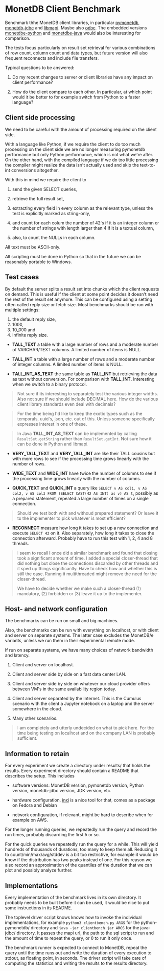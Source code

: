 MonetDB Client Benchmark
========================

Benchmark thhe MonetDB client libraries, in particular [pymonetdb],
[monetdb-jdbc] and [libmapi]. Maybe also [odbc]. The embedded versions
[monetdbe-python] and [monetdbe-java] would also be interesting for comparison.

The tests focus particularly on result set retrieval for various combinations of
row count, column count and data types, but future version will also frequent
reconnects and include file transfers.

[pymonetdb]: https://www.monetdb.org/documentation/user-guide/client-interfaces/libraries-drivers/python-library/

[monetdb-jdbc]: https://www.monetdb.org/documentation/user-guide/client-interfaces/libraries-drivers/jdbc-driver/

[libmapi]: https://www.monetdb.org/documentation/user-guide/client-interfaces/libraries-drivers/mapi-library/

[odbc]: https://www.monetdb.org/documentation/user-guide/client-interfaces/libraries-drivers/odbc-driver/

[monetdbe-python]: https://github.com/MonetDBSolutions/MonetDBe-Python

[monetdbe-java]: https://github.com/MonetDBSolutions/MonetDBe-Java

Typical questions to be answered:

1. Do my recent changes to server or client libraries have any impact on client
   performance?

2. How do the client compare to each other. In particular, at which point would
   it be better to for example switch from Python to a faster language?


Client side processing
----------------------

We need to be careful with the amount of processing required on the client side.

With a language like Python, if we require the client to do too much processing
on the client side we are no longer measuring pymonetdb performance but only
Python performance, which is not what we're after. On the other hand, with the
compiled language if we do too little processing the compiler might realize the
data isn't actually used and skip the text-to-int conversions altogether.

With this in mind we require the client to

1. send the given SELECT queries,

2. retrieve the full result set,

3. extracting every field in every column as the relevant type, unless the test
   is explicitly marked as string-only,

4. and count for each colum the number of 42's if it is an integer column or the
   number of strings with length larger than 4 if it is a textual column,

5. also, to count the NULLs in each column.

All text must be ASCII-only.

All scripting must be done in Python so that in the future we can be reasonably
portable to Windows.


Test cases
----------

By default the server splits a result set into chunks which the client requests
on demand. This is useful if the client at some point decides it doesn't need
the rest of the result set anymore. This can be configured using a setting often
called reply size or fetch size. Most benchmarks should be run with multiple
settings:

1. the default reply size,
2. 1000,
3. 10_000 and
4. infinite reply size.


* **TALL_TEXT** a table with a large number of rows and a moderate number of
VARCHAR/TEXT columns. A limited number of items is NULL.

* **TALL_INT** a table with a large number of rows and a moderate number of
integer columns. A limited number of items is NULL.

* **TALL_INT_AS_TEXT** the same table as **TALL_INT** but retrieving the
  data as text without conversion. For comparison with **TALL_INT**. Interesting
  when we switch to a binary protocol.


> Not sure if its interesting to separately test the various integer widths.
> Also not sure if we should include DECIMAL here. How do the various client
> library standards even deal with decimals?

> For the time being I'd like to keep the exotic types such as the temporals,
> uuid's, json, etc. out of this. Unless someone specifically expresses interest
> in one of these.

> In Java **TALL_INT_AS_TEXT** can be implemented by calling
> `ResultSet.getString` rather than `ResultSet.getInt`. Not sure how it
> can be done in Python and libmapi.

* **VERY_TALL_TEXT** and **VERY_TALL_INT** are like their TALL cousins but with
  more rows to see if the processing time grows linearly with the number of
  rows.

* **WIDE_TEXT** and **WIDE_INT** have twice the number of columns to see if the
  processing time grows linearly with the number of columns.

* **QUICK_TEXT** and **QUICK_INT** a query like
`SELECT v AS col1, v AS col2, v AS col3 FROM (SELECT CAST(42 AS INT) as v) AS t`,
possibly as a prepared statement, repeated a large number of times on a single
connection.

> Should we test both with and withoud prepared statement? Or leave it to the
> implementer to pick whatever is most efficient?

* **RECONNECT** measure how long it takes to set up a new connection and execute
  `SELECT 42` on it. Also separately, how long it takes to close the connection
  afterward. Probably have to run this test with 1, 2, 4 and 8 threads.

> I seem to recall I once did a similar benchmark and found that closing took
> a significant amount of time. I added a special closer-thread that did nothing
> but close the connections discarded by other threads and it sped up things
> significantly. Have to check how and whether this is still the case. Running
> it multithreaded might remove the need for the closer-thread.
>
> We have to decide whether we make such a closer-thread (1) mandatory, (2) forbidden
> or (3) leave it up to the implementer.


Host- and network configuration
-------------------------------

The benchmarks can be run on small and big machines.

Also, the benchmarks can be run with everything on localhost, or with client and
server on separate systems. The latter case excludes the MonetDB/e variants, unless
we run them in their experimental remote mode.

If run on separate systems, we have many choices of network bandwidth and
latency.

1. Client and server on localhost.

2. Client and server side by side on a fast data center LAN.

3. Client and server side by side on whatever our cloud provider offers between
   VM's in the same availability region today.

4. Client and server separated by the Internet. This is the Cumulus scenario
   with the client a Jupyter notebook on a laptop and the server somewhere in
   the cloud.

5. Many other scenarios.

> I am completely and utterly undecided on what to pick here.
> For the time being testing on localhost and on the company LAN is probably
> sufficient.


Information to retain
---------------------

For every experiment we create a directory under results/ that holds the
results. Every experiment directory should contain a README that describes the
setup. This includes

* software versions: MonetDB version, pymonetdb version, Python version,
  monetdb-jdbc version, JDK version, etc.

* hardware configuration, [inxi] is a nice tool for that, comes as a package on
  Fedora and Debian

* network configuration, if relevant, might be hard to describe when for example
  on AWS.

[inxi]: https://github.com/smxi/inxi

For the longer running queries, we repeatedly run the query and record the run
times, probably discarding the first 5 or so.

For the quick queries we repeatedly run the query for a while. This will yield
hundreds of thousands of durations, too many to keep them all. Reducing it to
count/min/max/avg/stddev is a bit too restrictive, for example it would be know
if the distribution has two peaks instead of one. For this reason we also record
an approximation of the quantiles of the duration that we can plot and possibly
analyze further.


Implementations
---------------

Every implementation of the benchmark lives in its own directory. It probably
needs to be built before it can be used, it would be nice to put some
instructions in its README.

The toplevel driver script knows knows how to invoke the individual
implementations, for example `python3 clientbench.py ARGS` for the
python-pymonetdb/ directory and `java -jar clientbench.jar ARGS` for the
java-jdbc/ directory. It passes the mapi url, the path to the sql script to run
and the amount of time to repeat the query, or 0 to run it only once.

The benchmark runner is expected to connect to MonetDB, repeat the query until
the time runs out and write the duration of every execution to stdout, as
floating point, in seconds. The driver script will take care of computing the
statistics and writing the results to the results directory.

